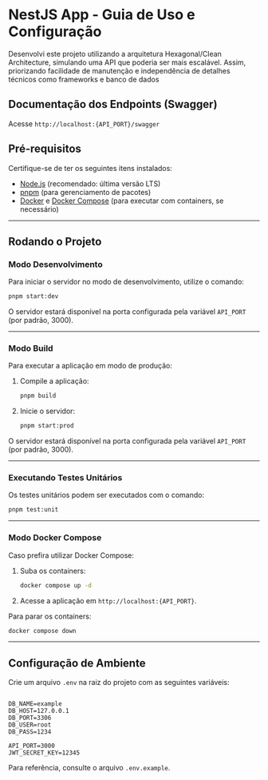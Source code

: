 # NestJS App - Guia de Uso e Configuração

Desenvolvi este projeto utilizando a arquitetura Hexagonal/Clean Architecture, simulando uma API que poderia ser mais escalável. Assim, priorizando facilidade de manutenção e independência de detalhes técnicos como frameworks e banco de dados

## Documentação dos Endpoints (Swagger)

Acesse `http://localhost:{API_PORT}/swagger`

## Pré-requisitos

Certifique-se de ter os seguintes itens instalados:

- [Node.js](https://nodejs.org) (recomendado: última versão LTS)
- [pnpm](https://pnpm.io/installation) (para gerenciamento de pacotes)
- [Docker](https://www.docker.com) e [Docker Compose](https://docs.docker.com/compose/) (para executar com containers, se necessário)

---

## Rodando o Projeto

### Modo Desenvolvimento

Para iniciar o servidor no modo de desenvolvimento, utilize o comando:

```bash
pnpm start:dev
```

O servidor estará disponível na porta configurada pela variável `API_PORT` (por padrão, 3000).

---

### Modo Build

Para executar a aplicação em modo de produção:

1. Compile a aplicação:

   ```bash
   pnpm build
   ```

2. Inicie o servidor:

   ```bash
   pnpm start:prod
   ```

O servidor estará disponível na porta configurada pela variável `API_PORT` (por padrão, 3000).

---

### Executando Testes Unitários

Os testes unitários podem ser executados com o comando:

```bash
pnpm test:unit
```

---

### Modo Docker Compose

Caso prefira utilizar Docker Compose:

1. Suba os containers:

   ```bash
   docker compose up -d
   ```

2. Acesse a aplicação em `http://localhost:{API_PORT}`.

Para parar os containers:

```bash
docker compose down
```

---

## Configuração de Ambiente

Crie um arquivo `.env` na raiz do projeto com as seguintes variáveis:

```

DB_NAME=example
DB_HOST=127.0.0.1
DB_PORT=3306
DB_USER=root
DB_PASS=1234

API_PORT=3000
JWT_SECRET_KEY=12345
```

Para referência, consulte o arquivo `.env.example`.

